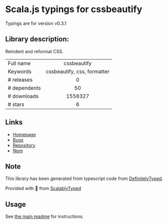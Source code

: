 
# Scala.js typings for cssbeautify

Typings are for version v0.3.1

## Library description:
Reindent and reformat CSS.

|                    |                 |
| ------------------ | :-------------: |
| Full name          | cssbeautify |
| Keywords           | cssbeautify, css, formatter |
| # releases         | 0 |
| # dependents       | 50 |
| # downloads        | 1558327 |
| # stars            | 6 |

## Links
- [Homepage](https://github.com/senchalabs/cssbeautify#readme)
- [Bugs](https://github.com/senchalabs/cssbeautify/issues)
- [Repository](https://github.com/senchalabs/cssbeautify)
- [Npm](https://www.npmjs.com/package/cssbeautify)
    


## Note
This library has been generated from typescript code from [DefinitelyTyped](https://definitelytyped.org).

Provided with :purple_heart: from [ScalablyTyped](https://github.com/oyvindberg/ScalablyTyped)

## Usage
See [the main readme](../../readme.md) for instructions.


